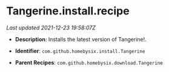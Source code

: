 # Tangerine.install.recipe

_Last updated 2021-12-23 19:58:07Z_

- **Description**: Installs the latest version of Tangerine!.

- **Identifier**: `com.github.homebysix.install.Tangerine`

- **Parent Recipes**: `com.github.homebysix.download.Tangerine`
